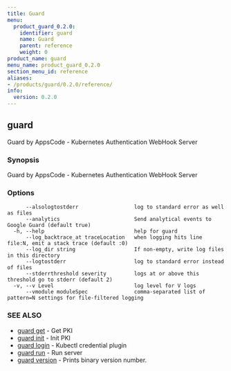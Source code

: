 ```yaml
---
title: Guard
menu:
  product_guard_0.2.0:
    identifier: guard
    name: Guard
    parent: reference
    weight: 0
product_name: guard
menu_name: product_guard_0.2.0
section_menu_id: reference
aliases:
- /products/guard/0.2.0/reference/
info:
  version: 0.2.0
---
```


## guard

Guard by AppsCode - Kubernetes Authentication WebHook Server

### Synopsis

Guard by AppsCode - Kubernetes Authentication WebHook Server

### Options

```
      --alsologtostderr                  log to standard error as well as files
      --analytics                        Send analytical events to Google Guard (default true)
  -h, --help                             help for guard
      --log_backtrace_at traceLocation   when logging hits line file:N, emit a stack trace (default :0)
      --log_dir string                   If non-empty, write log files in this directory
      --logtostderr                      log to standard error instead of files
      --stderrthreshold severity         logs at or above this threshold go to stderr (default 2)
  -v, --v Level                          log level for V logs
      --vmodule moduleSpec               comma-separated list of pattern=N settings for file-filtered logging
```

### SEE ALSO

* [guard get](/products/guard/0.2.0/reference/guard_get)	 - Get PKI
* [guard init](/products/guard/0.2.0/reference/guard_init)	 - Init PKI
* [guard login](/products/guard/0.2.0/reference/guard_login)	 - Kubectl credential plugin
* [guard run](/products/guard/0.2.0/reference/guard_run)	 - Run server
* [guard version](/products/guard/0.2.0/reference/guard_version)	 - Prints binary version number.

